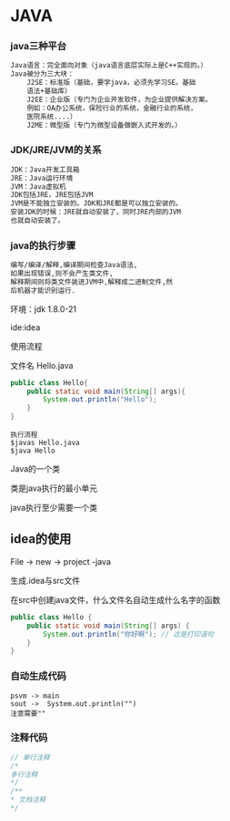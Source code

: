 # JAVA

### java三种平台

```tex
Java语言：完全面向对象（java语言底层实际上是C++实现的。）
Java被分为三大块：
	J2SE：标准版（基础，要学java，必须先学习SE。基础
	语法+基础库）
	J2EE：企业版（专门为企业开发软件，为企业提供解决方案。
	例如：OA办公系统，保险行业的系统，金融行业的系统，
	医院系统....）
	J2ME：微型版（专门为微型设备做嵌入式开发的。）

```

### JDK/JRE/JVM的关系

```tex
JDK：Java开发工具箱
JRE：Java运行环境
JVM：Java虚拟机
JDK包括JRE，JRE包括JVM
JVM是不能独立安装的。JDK和JRE都是可以独立安装的。
安装JDK的时候：JRE就自动安装了，同时JRE内部的JVM
也就自动安装了。
```

### java的执行步骤

```tex
编写/编译/解释,编译期间检查Java语法,
如果出现错误,则不会产生类文件,
解释期间则将类文件装进JVM中,解释成二进制文件,然
后机器才能识别运行.
```



环境：jdk 1.8.0-21

ide:idea

使用流程

文件名 Hello.java

```java
public class Hello{
    public static void main(String[] args){
        System.out.println("Hello");
    }
}
```

```\
执行流程
$javas Hello.java
$java Hello
```

Java的一个类

类是java执行的最小单元

java执行至少需要一个类



## idea的使用

File -> new -> project -java

生成.idea与src文件

在src中创建java文件，什么文件名自动生成什么名字的函数

```java
public class Hello {
    public static void main(String[] args) {
        System.out.println("你好啊"); // 这是打印语句
    }
}
```

### 自动生成代码

```/
psvm -> main
sout ->  System.out.println("")  
注意需要""
```

### 注释代码

```java
// 单行注释
/* 
多行注释
*/
/**
* 文档注释
*/
```

